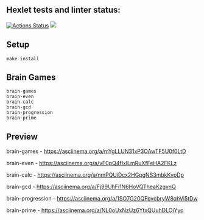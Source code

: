 ## Hexlet tests and linter status:
[![Actions Status](https://github.com/THEBESTol0ch/frontend-project-44/workflows/hexlet-check/badge.svg)](https://github.com/THEBESTol0ch/frontend-project-44/actions) <a href="https://codeclimate.com/github/THEBESTol0ch/frontend-project-44/maintainability"><img src="https://api.codeclimate.com/v1/badges/0e543a0a538052e21e53/maintainability" /></a>

## Setup
```
make install
```

## Brain Games
```
brain-games
brain-even
brain-calc
brain-gcd
brain-progression
brain-prime
```

## Preview
brain-games - https://asciinema.org/a/mYgLLUN31xP3OAwTF5U0f0LtD

brain-even - https://asciinema.org/a/vF0pQ4fIxlLmRuXfFeHA2FKLz

brain-calc - https://asciinema.org/a/nmPQUiDcx2HGpgNS3mbkKvpDp

brain-gcd - https://asciinema.org/a/Fj99UhFi1N6HoVQTheaKzgvnQ

brain-progression - https://asciinema.org/a/1SO7G20QFpvcbryW8qhVi5tDw

brain-prime - https://asciinema.org/a/NL0oUxNzUz6YtxQUuhDLOiYyo
